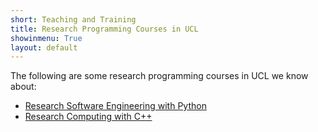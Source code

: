 ```yaml
---
short: Teaching and Training
title: Research Programming Courses in UCL
showinmenu: True
layout: default
---
```


The following are some research programming courses in UCL we know about:

* [Research Software Engineering with Python](http://development.rc.ucl.ac.uk/training/engineering)
* [Research Computing with C++](http://development.rc.ucl.ac.uk/training/rcwithcpp/)
